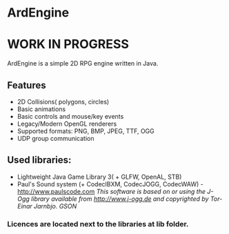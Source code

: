 # ArdEngine

# WORK IN PROGRESS

ArdEngine is a simple 2D RPG engine written in Java.

## Features
+ 2D Collisions( polygons, circles)
+ Basic animations
+ Basic controls and mouse/key events
+ Legacy/Modern OpenGL renderers
+ Supported formats: PNG, BMP, JPEG, TTF, OGG
+ UDP group communication

## Used libraries:
* Lightweight Java Game Library 3( + GLFW, OpenAL, STB)
* Paul's Sound system (+ CodeclBXM, CodecJOGG, CodecWAW) - http://www.paulscode.com
*This software is based on or using the J-Ogg library available from http://www.j-ogg.de and copyrighted by Tor-Einar Jarnbjo.
GSON*

### Licences are located next to the libraries at lib folder.
